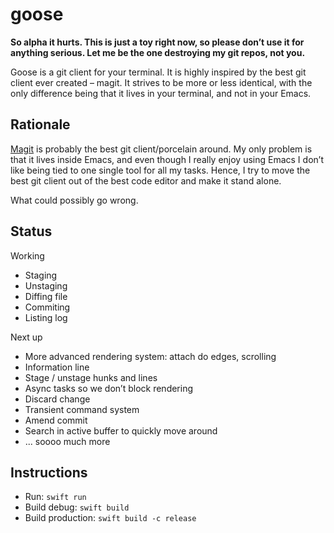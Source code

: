# goose

**So alpha it hurts. This is just a toy right now, so please don’t use it for anything serious. Let me be the one destroying my
git repos, not you.**

Goose is a git client for your terminal. It is highly inspired by the best git client ever created – magit. It strives to be more
or less identical, with the only difference being that it lives in your terminal, and not in your Emacs.

## Rationale
[Magit](https://magit.vc) is probably the best git client/porcelain around. My only problem is that it lives inside Emacs,
and even though I really enjoy using Emacs I don’t like being tied to one single tool for all my tasks. Hence, I try to move
the best git client out of the best code editor and make it stand alone.

What could possibly go wrong.

## Status

Working
- Staging
- Unstaging
- Diffing file
- Commiting
- Listing log

Next up
- More advanced rendering system: attach do edges, scrolling
- Information line
- Stage / unstage hunks and lines
- Async tasks so we don’t block rendering
- Discard change
- Transient command system
- Amend commit
- Search in active buffer to quickly move around
- ... soooo much more

## Instructions

- Run: `swift run`
- Build debug: `swift build`
- Build production: `swift build -c release`
